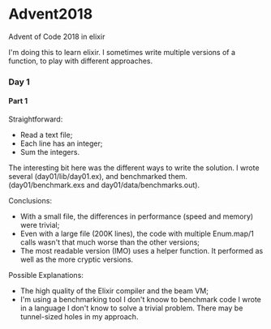 # Advent2018

Advent of Code 2018 in elixir

I'm doing this to learn elixir. I sometimes write multiple versions of a function, to play with different approaches.

### Day 1

#### Part 1

Straightforward:
* Read a text file;
* Each line has an integer;
* Sum the integers.

The interesting bit here was the different ways to write the solution. I wrote several (day01/lib/day01.ex), and benchmarked them. (day01/benchmark.exs and day01/data/benchmarks.out). 

Conclusions:
* With a small file, the differences in performance (speed and memory) were trivial;
* Even with a large file (200K lines), the code with multiple Enum.map/1 calls wasn't that much worse than the other versions;
* The most readable version (IMO) uses a helper function. It performed as well as the more cryptic versions.

Possible Explanations:
* The high quality of the Elixir compiler and the beam VM;
* I'm using a benchmarking tool I don't knoow to benchmark code I wrote in a language I don't know to solve a trivial problem. There may be tunnel-sized holes in my approach.


